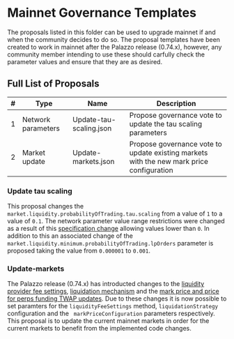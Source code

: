 # Mainnet Governance Templates

The proposals listed in this folder can be used to upgrade mainnet if and when the community decides to do so. The proposal templates have been created to work in mainnet after the Palazzo release (0.74.x), however, any community member intending to use these should carfully check the parameter values and ensure that they are as desired.

## Full List of Proposals

  | #   | Type           | Name                        | Description |
  | --- | -------------- |---------------------------- |----------- |
  | 1   | Network parameters  | Update-tau-scaling.json     | Propose governance vote to update the tau scaling parameters      |
  | 2   | Market update | Update-markets.json    | Propose governance vote to update existing markets with the new mark price configuration  |



### Update tau scaling

This proposal changes the `market.liquidity.probabilityOfTrading.tau.scaling` from a value of `1` to a value of `0.1`. The network parameter value range restrictions were changed as a result of this [specification change](https://github.com/vegaprotocol/specs/pull/2134/files) allowing values lower than `0`. In addition to this an associated change of the `market.liquidity.minimum.probabilityOfTrading.lpOrders` parameter is proposed taking the value from `0.000001` to `0.001`.




### Update-markets

The Palazzo release (0.74.x) has introducted changes to the [liquidity provider fee settings](https://github.com/vegaprotocol/roadmap/issues/81), [liquidation mechanism](https://github.com/vegaprotocol/roadmap/issues/85) and the [mark price and price for perps funding TWAP updates](https://github.com/vegaprotocol/roadmap/issues/89). Due to these changes it is now possible to set paramters for the `liquidityFeeSettings` method, `liquidationStrategy` configuration and the ` markPriceConfiguration` parameters respectively. This proposal is to update the current mainnet markets in order for the current markets to benefit from the implemented code changes.
